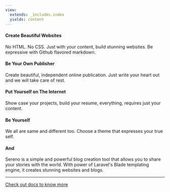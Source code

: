 ```yaml
---
view:
  extends: _includes.index
  yields: content
---
```


#### Create Beautiful Websites

No HTML. No CSS. Just with your content, build stunning websites.
Be expressive with Github flavored markdown.

#### Be Your Own Publisher

Create beautiful, independent online publication. Just write your
heart out and we will take care of rest.

#### Put Yourself on The Internet

Show case your projects, build your resume, everything, requires just
your content.

#### Be Yourself

We all are same and different too. Choose a theme that expresses your
true self.

#### And

Sereno is a simple and powerful blog creation tool that allows
you to share your stories with the world. With power of Laravel's
Blade templating engine, it creates stunning websites and blogs.

----
[Check out docs to know more](/docs)
